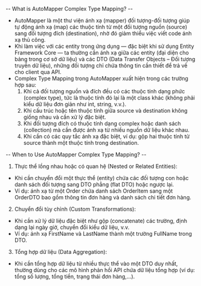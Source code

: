 -- What is AutoMapper Complex Type Mapping? --
- AutoMapper là một thư viện ánh xạ (mapper) đối tượng-đối tượng giúp tự động ánh xạ (map) các thuộc tính từ một đối tượng nguồn (source) sang đối tượng đích (destination), nhờ đó giảm thiểu việc viết code ánh xạ thủ công.
- Khi làm việc với các entity trong ứng dụng — đặc biệt khi sử dụng Entity Framework Core — ta thường cần ánh xạ giữa các entity (đại diện cho bảng trong cơ sở dữ liệu) và các DTO (Data Transfer Objects – Đối tượng truyền dữ liệu), những đối tượng chỉ chứa thông tin cần thiết để trả về cho client qua API.
- Complex Type Mapping trong AutoMapper xuất hiện trong các trường hợp sau:
  1. Khi cả đối tượng nguồn và đích đều có các thuộc tính dạng phức (complex type), tức là thuộc tính đó lại là một class khác (không phải kiểu dữ liệu đơn giản như int, string, v.v.).
  2. Khi cấu trúc hoặc tên thuộc tính giữa source và destination không giống nhau và cần xử lý đặc biệt.
  3. Khi đối tượng đích có thuộc tính dạng complex hoặc danh sách (collection) mà cần được ánh xạ từ nhiều nguồn dữ liệu khác nhau.
  4. Khi cần có các quy tắc ánh xạ đặc biệt, ví dụ: gộp hai thuộc tính từ source thành một thuộc tính trong destination.

-- When to Use AutoMapper Complex Type Mapping? --
1. Thực thể lồng nhau hoặc có quan hệ (Nested or Related Entities):
- Khi cần chuyển đổi một thực thể (entity) chứa các đối tượng con hoặc danh sách đối tượng sang DTO phẳng (flat DTO) hoặc ngược lại.
- Ví dụ: ánh xạ từ một Order chứa danh sách OrderItem sang một OrderDTO bao gồm thông tin đơn hàng và danh sách chi tiết đơn hàng.

2. Chuyển đổi tùy chỉnh (Custom Transformations):
- Khi cần xử lý dữ liệu đặc biệt như gộp (concatenate) các trường, định dạng lại ngày giờ, chuyển đổi kiểu dữ liệu, v.v. 
- Ví dụ: ánh xạ FirstName và LastName thành một trường FullName trong DTO.

3. Tổng hợp dữ liệu (Data Aggregation):
- Khi cần tổng hợp dữ liệu từ nhiều thực thể vào một DTO duy nhất, thường dùng cho các mô hình phản hồi API chứa dữ liệu tổng hợp (ví dụ: tổng số lượng, tổng tiền, trạng thái đơn hàng,...).